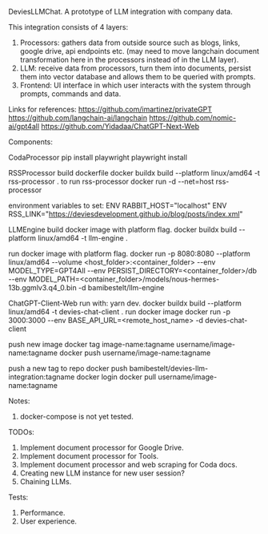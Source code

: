 DeviesLLMChat.
A prototype of LLM integration with company data.

This integration consists of 4 layers:
1. Processors: gathers data from outside source such as blogs, links, google drive, api endpoints etc. (may need to move langchain document transformation here in the processors instead of in the LLM layer).
2. LLM: receive data from processors, turn them into documents, persist them into vector database and allows them to be queried with prompts.
4. Frontend: UI interface in which user interacts with the system through prompts, commands and data. 

Links for references:
https://github.com/imartinez/privateGPT
https://github.com/langchain-ai/langchain
https://github.com/nomic-ai/gpt4all
https://github.com/Yidadaa/ChatGPT-Next-Web


Components:

CodaProcessor
pip install playwright
playwright install

RSSProcessor
build dockerfile
docker buildx build --platform linux/amd64 -t rss-processor .
to run rss-processor
docker run -d --net=host rss-processor

environment variables to set:
ENV RABBIT_HOST="localhost"
ENV RSS_LINK="https://deviesdevelopment.github.io/blog/posts/index.xml"


LLMEngine
build docker image with platform flag.
docker buildx build --platform linux/amd64 -t llm-engine .

run docker image with platform flag.
docker run -p 8080:8080 --platform linux/amd64 --volume <host_folder>:<container_folder> --env MODEL_TYPE=GPT4All --env PERSIST_DIRECTORY=<container_folder>/db --env MODEL_PATH=<container_folder>/models/nous-hermes-13b.ggmlv3.q4_0.bin -d bamibestelt/llm-engine


ChatGPT-Client-Web
run with: yarn dev.
docker buildx build --platform linux/amd64 -t devies-chat-client .
run docker image
docker run -p 3000:3000 --env BASE_API_URL=<remote_host_name> -d devies-chat-client


push new image
docker tag image-name:tagname username/image-name:tagname
docker push username/image-name:tagname

push a new tag to repo
docker push bamibestelt/devies-llm-integration:tagname
docker login
docker pull username/image-name:tagname


Notes:
1. docker-compose is not yet tested.


TODOs:
1. Implement document processor for Google Drive.
2. Implement document processor for Tools.
3. Implement document processor and web scraping for Coda docs.
4. Creating new LLM instance for new user session?
5. Chaining LLMs.

Tests:
1. Performance.
2. User experience.



